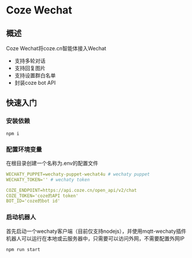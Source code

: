 # Coze Wechat

## 概述

Coze Wechat将coze.cn智能体接入Wechat

- 支持多轮对话
- 支持回复图片
- 支持设置群白名单
- 封装coze bot API

## 快速入门

### 安装依赖

```shell
npm i 
```

### 配置环境变量

在根目录创建一个名称为.env的配置文件

```yaml
WECHATY_PUPPET=wechaty-puppet-wechat4u # wechaty puppet
WECHATY_TOKEN='' # wechaty token

COZE_ENDPOINT=https://api.coze.cn/open_api/v2/chat
COZE_TOKEN='coze的API token'
BOT_ID='coze的bot id'
```

### 启动机器人

首先启动一个wechaty客户端（目前仅支持nodejs），并使用mqtt-wechaty插件
机器人可以运行在本地或云服务器中，只需要可以访问外网，不需要配置外网IP

```shell
npm run start
```
